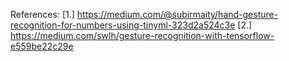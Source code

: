 
References:
[1.] https://medium.com/@subirmaity/hand-gesture-recognition-for-numbers-using-tinyml-323d2a524c3e
[2.] https://medium.com/swlh/gesture-recognition-with-tensorflow-e559be22c29e
